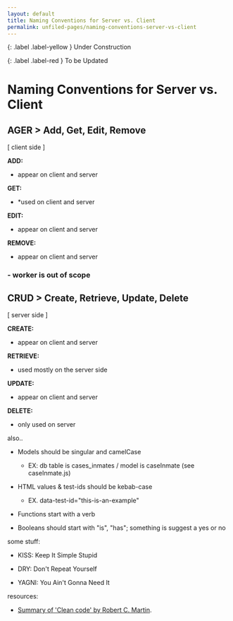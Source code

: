 ```yaml
---
layout: default
title: Naming Conventions for Server vs. Client
permalink: unfiled-pages/naming-conventions-server-vs-client
---
```


{: .label .label-yellow }
Under Construction

{: .label .label-red }
To be Updated

# Naming Conventions for Server vs. Client

## AGER > Add, Get, Edit, Remove

[ client side ]

**ADD:**

- appear on client and server

**GET:**

- *used on client and server

**EDIT:**

- appear on client and server

**REMOVE:**

- appear on client and server

### - worker is out of scope

## CRUD > Create, Retrieve, Update, Delete

[ server side ]

**CREATE:**

- appear on client and server

**RETRIEVE:**

- used mostly on the server side

**UPDATE:**

- appear on client and server

**DELETE:**

- only used on server

also..

- Models should be singular and camelCase

  - EX: db table is cases_inmates / model is caseInmate (see
        caseInmate.js)

- HTML values & test-ids should be kebab-case

  - EX. data-test-id="this-is-an-example"

- Functions start with a verb

- Booleans should start with "is", "has"; something is suggest a
    yes or no

some stuff:

- KISS: Keep It Simple Stupid

- DRY: Don't Repeat Yourself

- YAGNI: You Ain't Gonna Need It

resources:

- [Summary of 'Clean code' by Robert C. Martin](https://gist.github.com/wojteklu/73c6914cc446146b8b533c0988cf8d29).
